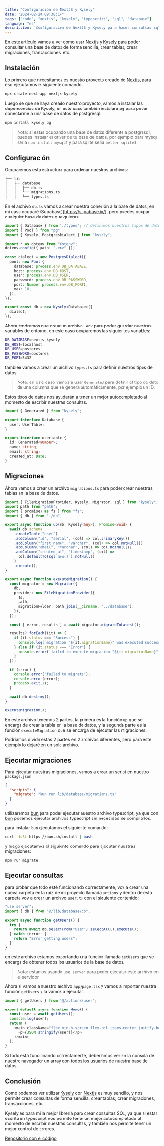 ```yaml
---
title: "Configuración de NextJS y Kysely"
date: "2024-02-28 09:38:14"
tags: ["code", "nextjs", "kysely", "typescript", "sql", "database"]
language: "es"
description: "Configuración de NextJS y Kysely para hacer consultas sql."
---
```


En este artículo vamos a ver como usar [Nextjs](https://nextjs.org/) y [Kysely](https://kysely.dev/) para poder consultar una base de datos de forma sencilla, crear tablas, crear migraciones, transacciones, etc.

## Instalación

Lo primero que necesitamos es nuestro proyecto creado de [Nextjs](https://nextjs.org/), para eso ejecutamos el siguiente comando:

```bash
npx create-next-app nextjs-kysely
```

Luego de que se haya creado nuestro proyecto, vamos a instalar las dependencias de Kysely, en este caso también instalare pg para poder conectarme a una base de datos de postgresql.

```bash
npm install kysely pg
```

> Nota: si estas ocupando una base de datos diferente a postgresql, puedes instalar el driver de tu base de datos, por ejemplo para mysql seria `npm install mysql2` y para sqlite seria `better-sqlite3`.

## Configuración

Ocuparemos esta estructura para ordenar nuestros archivos:

```bash
├── lib
│   ├── database
│   │   ├── db.ts
│   │   └── migrations.ts
│   │   └── types.ts
```

En el archivo `db.ts` vamos a crear nuestra conexión a la base de datos, en mi caso ocuparé (Supabase)[https://supabase.io/], pero puedes ocupar cualquier base de datos que quieras.

```ts title="lib/database/db.ts"
import { Database } from "./types"; // definimos nuestros tipos de datos, más adelante veremos cómo crearlos
import { Pool } from "pg";
import { Kysely, PostgresDialect } from "kysely";

import * as dotenv from "dotenv";
dotenv.config({ path: ".env" });

const dialect = new PostgresDialect({
  pool: new Pool({
    database: process.env.DB_DATABASE,
    host: process.env.DB_HOST,
    user: process.env.DB_USER,
    password: process.env.DB_PASSWORD,
    port: Number(process.env.DB_PORT),
    max: 10,
  }),
});

export const db = new Kysely<Database>({
  dialect,
});
```

Ahora tendremos que crear un archivo `.env` para poder guardar nuestras variables de entorno, en este caso ocuparemos las siguientes variables:

```bash title=".env"
DB_DATABASE=nextjs_kysely
DB_HOST=localhost
DB_USER=postgres
DB_PASSWORD=postgres
DB_PORT=5432
```

también vamos a crear un archivo `types.ts` para definir nuestros tipos de datos

> Nota: en este caso vamos a usar `Generated` para definir el tipo de dato de una columna que se genera automáticamente, por ejemplo un ID.

Estos tipos de datos nos ayudarán a tener un mejor autocompletado al momento de escribir nuestras consultas.

```ts title="lib/database/types.ts"
import { Generated } from "kysely";

export interface Database {
  user: UserTable;
}

export interface UserTable {
  id: Generated<number>;
  name: string;
  email: string;
  created_at: Date;
}
```

## Migraciones

Ahora vamos a crear un archivo `migrations.ts` para poder crear nuestras tablas en la base de datos.

```ts title="lib/database/migrations.ts"
import { FileMigrationProvider, Kysely, Migrator, sql } from "kysely";
import path from "path";
import { promises as fs } from "fs";
import { db } from "./db";

export async function up(db: Kysely<any>): Promise<void> {
  await db.schema
    .createTable("user")
    .addColumn("id", "serial", (col) => col.primaryKey())
    .addColumn("first_name", "varchar", (col) => col.notNull())
    .addColumn("email", "varchar", (col) => col.notNull())
    .addColumn("created_at", "timestamp", (col) =>
      col.defaultTo(sql`now()`).notNull()
    )
    .execute();
}

export async function executeMigration() {
  const migrator = new Migrator({
    db,
    provider: new FileMigrationProvider({
      fs,
      path,
      migrationFolder: path.join(__dirname, "../database"),
    }),
  });

  const { error, results } = await migrator.migrateToLatest();

  results?.forEach((it) => {
    if (it.status === "Success") {
      console.log(`migration "${it.migrationName}" was executed successfully`);
    } else if (it.status === "Error") {
      console.error(`failed to execute migration "${it.migrationName}"`);
    }
  });

  if (error) {
    console.error("failed to migrate");
    console.error(error);
    process.exit(1);
  }

  await db.destroy();
}

executeMigration();
```

En este archivo tenemos 2 partes, la primera es la función `up` que se encarga de crear la tabla en la base de datos, y la segunda parte es la función `executeMigration` que se encarga de ejecutar las migraciones.

Podríamos dividir estas 2 partes en 2 archivos diferentes, pero para este ejemplo lo dejaré en un solo archivo.

## Ejecutar migraciones

Para ejecutar nuestras migraciones, vamos a crear un script en nuestro `package.json`

```json title="package.json"
{
  "scripts": {
    "migrate": "bun run lib/database/migrations.ts"
  }
}
```

utilizaremos [bun](https://bun.sh/) para poder ejecutar nuestro archivo typescript, ya que con [bun](https://bun.sh/) podemos ejecutar archivos typescript sin necesidad de compilarlos.

para instalar `bun` ejecutamos el siguiente comando:

```bash
curl -fsSL https://bun.sh/install | bash
```

y luego ejecutamos el siguiente comando para ejecutar nuestras migraciones:

```bash
npm run migrate
```

## Ejecutar consultas

para probar que todo esté funcionando correctamente, voy a crear una nueva carpeta en la raíz de mi proyecto llamada `actions` y dentro de esta carpeta voy a crear un archivo `user.ts` con el siguiente contenido:

```ts title="actions/user.ts"
"use server";
import { db } from "@/lib/database/db";

export async function getUsers() {
  try {
    return await db.selectFrom("user").selectAll().execute();
  } catch (error) {
    return "Error getting users";
  }
}
```

en este archivo estamos exportando una función llamada `getUsers` que se encarga de obtener todos los usuarios de la base de datos.

> Nota: estamos usando `use server` para poder ejecutar este archivo en el servidor

Ahora si vamos a nuestro archivo `app/page.tsx` y vamos a importar nuestra función `getUsers` y la vamos a ejecutar.

```ts title="app/page.tsx"
import { getUsers } from "@/actions/user";

export default async function Home() {
  const user = await getUsers();
  console.log(user);
  return (
    <main className="flex min-h-screen flex-col items-center justify-between p-24">
      <p>{JSON.stringify(user)}</p>
    </main>
  );
}
```

Si todo está funcionando correctamente, deberíamos ver en la consola de nuestro navegador un array con todos los usuarios de nuestra base de datos.

## Conclusión

Como podemos ver utilizar [Kysely](https://kysely.dev/) con [Nextjs](https://nextjs.org/) es muy sencillo, y nos permite crear consultas de forma sencilla, crear tablas, crear migraciones, transacciones, etc.

Kysely es para mi la mejor librería para crear consultas SQL, ya que al estar escrita en typescript nos permite tener un mejor autocompletado al momento de escribir nuestras consultas, y también nos permite tener un mejor control de errores.

[Repositorio con el código](https://github.com/ga1az/next-kysely)
